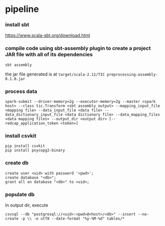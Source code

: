 # pipeline

### install sbt

https://www.scala-sbt.org/download.html

### compile code using sbt-assembly plugin to create a project JAR file with all of its dependencies
```
sbt assembly
```
the jar file generated is at `target/scala-2.11/TIC preprocessing-assembly-0.1.0.jar`

### process data

```
spark-submit --driver-memory=2g --executor-memory=2g --master <spark host> --class tic.Transform <sbt assembly output> --mapping_input_file <mapping file> --data_input_file <data file> --data_dictionary_input_file <data dictionary file> --data_mapping_files <data mapping files> --output_dir <output dir> [--redcap_application_token <token>]
```

### install csvkit

```
pip install csvkit
pip install psycopg2-binary
```

### create db

```
create user <uid> with password '<pwd>';
create database "<db>";
grant all on database "<db>" to <uid>;
```

### populate db
In output dir, execute

```
csvsql --db "postgresql://<uid>:<pwd>@<host>/<db>" --insert --no-create -p \\ -e utf8 --date-format "%y-%M-%d" tables/*
```


